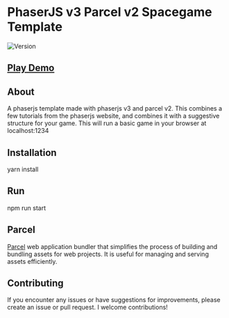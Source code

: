 # PhaserJS v3 Parcel v2 Spacegame Template

![Version](https://img.shields.io/badge/version-1.0.0-brightgreen)

## [Play Demo](https://philkrause.github.io/phaser-spacegame/)

## About
A phaserjs template made with phaserjs v3 and parcel v2. This combines a few tutorials from the phaserjs website, and combines it with a suggestive structure for your game. This will run a basic game in your browser at localhost:1234

## Installation
yarn install

## Run
npm run start

## Parcel
[Parcel](https://parceljs.org/) web application bundler that simplifies the process of building and bundling assets for web projects. It is useful for managing and serving assets efficiently.  

## Contributing
If you encounter any issues or have suggestions for improvements, please create an issue or pull request. I welcome contributions!
